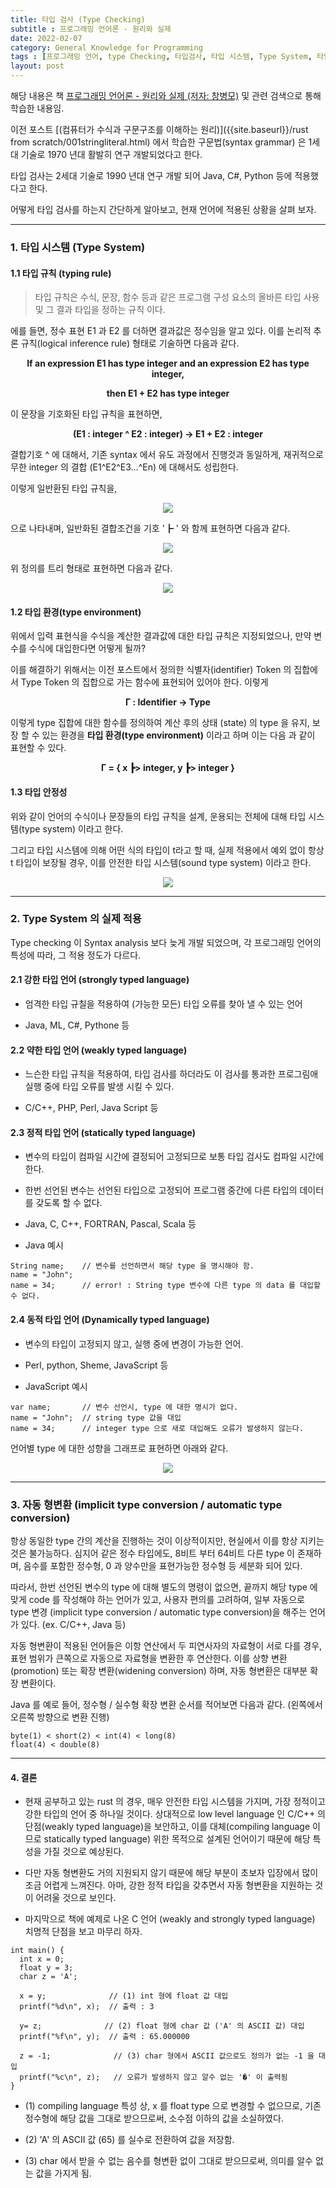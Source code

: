 ```yaml
---
title: 타입 검사 (Type Checking)
subtitle : 프로그래밍 언어론 - 원리와 실제
date: 2022-02-07
category: General Knowledge for Programming
tags : [프로그래밍 언어, type Checking, 타입검사, 타입 시스템, Type System, 타입 규칙, typing rule, 타입 환경, type environment, 안전한 타입 시스템, sound type system, 강한 타입 언어, strongly typed language, 약한 타입 언어, weakly typed language, 정적 타입 언어, statically typed language, 동적 타입 언어, Dynamically typed language, 자동 형변환, implicit type conversion, automatic type conversion]
layout: post
---
```


해당 내용은 책 [프로그래밍 언어론 - 원리와 실제 (저자: 창병모)](http://www.kyobobook.co.kr/product/detailViewKor.laf?mallGb=KOR&ejkGb=KOR&barcode=9791185578729) 및 관련 검색으로 통해 학습한 내용임.

이전 포스트 [(컴퓨터가 수식과 구문구조를 이해하는 원리)]({{site.baseurl}}/rust from scratch/001stringliteral.html) 에서 학습한 구문법(syntax grammar) 은 1세대 기술로 1970 년대 활발히 연구 개발되었다고 한다.

타입 검사는 2세대 기술로 1990 년대 연구 개발 되어 Java, C#, Python 등에 적용했다고 한다.

어떻게 타입 검사를 하는지 간단하게 알아보고, 현재 언어에 적용된 상황을 살펴 보자.

------------------------------------------------------------------------------
### 1. 타입 시스템 (Type System)

#### 1.1 타입 규칙 (typing rule)

> 타입 규칙은 수식, 문장, 함수 등과 같은 프로그램 구성 요소의 올바른 타입 사용 및 그 결과 타입을 정하는 규칙 이다.

에를 들면, 정수 표현 E1 과 E2 를 더하면 결과값은 정수임을 알고 있다. 이를 논리적 추론 규칙(logical inference rule) 형태로 기술하면 다음과 같다.

<p align="center"><strong>If an expression E1 has type integer and an expression E2 has type integer, </strong></p>
<p align="center"><strong>then E1 + E2 has type integer </strong></p>


이 문장을 기호화된 타입 규칙을 표현하면,

<p align="center"><strong>(E1 : integer ^ E2 : integer) → E1 + E2 : integer </strong></p>


결합기호 ^ 에 대해서, 기존 syntax 에서 유도 과정에서 진행것과 동일하게, 재귀적으로 무한 integer 의 결합 (E1^E2^E3...^En) 에 대해서도 성립한다.

이렇게 일반환된 타입 규칙을,

<p align="center"><img src="003drawio01.png"></p>

으로 나타내며, 일반화된 결합조건을 기호 '┣ ' 와 함께 표현하면 다음과 같다.

<p align="center"><img src="003drawio02.png"></p>

위 정의를 트리 형태로 표현하면 다음과 같다.

<p align="center"><img src="003drawio03.png"></p>

#### 1.2 타입 환경(type environment)

위에서 입력 표현식을 수식을 계산한 결과값에 대한 타입 규칙은 지정되었으나, 만약 변수를 수식에 대입한다면 어떻게 될까?

이를 해결하기 위해서는 이전 포스트에서 정의한 식별자(identifier) Token 의 집합에서 Type Token 의 집합으로 가는 함수에 표현되어 있어야 한다. 이렇게

<p align="center"><strong>Γ : Identifier → Type</strong></p>

이렇게 type 집합에 대한 함수를 정의하여 계산 후의 상태 (state) 의 type 을 유지, 보장 할 수 있는 환경을 <strong>타입 환경(type environment)</strong> 이라고 하며 이는 다음 과 같이 표현할 수 있다.

<p align="center"><strong>Γ = { x ┣> integer, y ┣> integer }</strong></p>

#### 1.3 타입 안정성

위와 같이 언어의 수식이나 문장들의 타입 규칙을 설계, 운용되는 전체에 대해 타입 시스템(type system) 이라고 한다.

그리고 타입 시스템에 의해 어떤 식의 타입이 t라고 할 때, 실제 적용에서 예외 없이 항상 t 타입이 보장될 경우, 이를 안전한 타입 시스템(sound type system) 이라고 한다.

<p align="center"><img src="003drawio04.png"></p>

------------------------------------------------------------------------------

### 2. Type System 의 실제 적용

Type checking 이 Syntax analysis 보다 늦게 개발 되었으며, 각 프로그래밍 언어의 특성에 따라, 그 적용 정도가 다르다.

#### 2.1 강한 타입 언어 (strongly typed language)

 * 엄격한 타입 규칠을 적용하여 (가능한 모든) 타입 오류를 찾아 낼 수 있는 언어

 * Java, ML, C#, Pythone 등

#### 2.2 약한 타입 언어 (weakly typed language)

 * 느슨한 타입 규칙을 적용하여, 타입 검사를 하더라도 이 검사를 통과한 프로그림애 실행 중에 타입 오류를 발생 시킬 수 있다.

 * C/C++, PHP, Perl, Java Script 등


#### 2.3 정적 타입 언어 (statically typed language)

 * 변수의 타입이 컴파일 시간에 결정되어 고정되므로 보통 타입 검사도 컴파일 시간에 한다.

 * 한번 선언된 변수는 선언된 타입으로 고정되어 프로그램 중간에 다른 타입의 데이터를 갖도록 할 수 없다.

 * Java, C, C++, FORTRAN, Pascal, Scala 등

 * Java 예시
```
String name;    // 변수를 선언하면서 해당 type 을 명시해야 함.
name = "John";
name = 34;      // error! : String type 변수에 다른 type 의 data 를 대입할 수 없다.
```

#### 2.4 동적 타입 언어 (Dynamically typed language)

 * 변수의 타입이 고정되지 않고, 실행 중에 변경이 가능한 언어.

 * Perl, python, Sheme, JavaScript 등

 * JavaScript 예시
```
var name;       // 변수 선언시, type 에 대한 명시가 없다.
name = "John";  // string type 값을 대입
name = 34;      // integer type 으로 새로 대입해도 오류가 발생하지 않는다.
```

언어별 type 에 대한 성향을 그래프로 표현하면 아래와 같다.

<p align="center"><img src="003typespectrum05.png"></p>

------------------------------------------------------------------------------

### 3. 자동 형변환 (implicit type conversion / automatic type conversion)

항상 동일한 type 간의 계산을 진행하는 것이 이상적이지만, 현실에서 이를 항상 지키는 것은 불가능하다. 심지어 같은 정수 타입에도, 8비트 부터 64비트 다른 type 이 존재하며, 음수를 포함한 정수형, 0 과 양수만을 표현가능한 정수형 등 세분화 되어 있다.

따라서, 한번 선언된 변수의 type 에 대해 별도의 명령이 없으면, 끝까지 해당 type 에 맞게 code 를 작성해야 하는 언어가 있고, 사용자 편의를 고려하여, 일부 자동으로 type 변경 (implicit type conversion / automatic type conversion)을 해주는 언어가 있다. (ex. C/C++, Java 등)

자동 형변환이 적용된 언어들은 이항 연산에서 두 피연사자의 자료형이 서로 다를 경우, 표현 범위가 큰쪽으로 자동으로 자료형을 변환한 후 연산한다. 이를 상향 변환(promotion) 또는 확장 변환(widening conversion) 하며, 자동 형변환은 대부분 확장 변환이다.

 Java 를 예로 들어, 정수형 / 실수형 확장 변환 순서를 적어보면 다음과 같다. (왼쪽에서 오른쪽 방향으로 변환 진행)

 ```
 byte(1) < short(2) < int(4) < long(8)
 float(4) < double(8)
 ```

------------------------------------------------------------------------------

#### 4. 결론

* 현재 공부하고 있는 rust 의 경우, 매우 안전한 타입 시스템을 가지며, 가장 정적이고 강한 타입의 언어 중 하나일 것이다. 상대적으로 low level language 인 C/C++ 의 단점(weakly typed language)을 보안하고, 이를 대체(compiling language 이므로 statically typed language) 위한 목적으로 설계된 언어이기 때문에 해당 특성을 가질 것으로 예상된다.  

*  다만 자동 형변환도 거의 지원되지 않기 때문에 해당 부분이 초보자 입장에서 많이 조금 어렵게 느껴진다. 아마, 강한 정적 타입을 갖추면서 자동 형변환을 지원하는 것이  어려울 것으로 보인다.

*  마지막으로 책에 예제로 나온 C 언어 (weakly and strongly typed language) 치명적 단점을 보고 마무리 하자.

  ```
  int main() {
    int x = 0;
    float y = 3;
    char z = 'A';

    x = y;              // (1) int 형에 float 값 대입
    printf("%d\n", x);  // 출력 : 3

    y= z;              // (2) float 형에 char 값 ('A' 의 ASCII 값) 대입
    printf("%f\n", y);  // 출력 : 65.000000

    z = -1;              // (3) char 형에서 ASCII 값으로도 정의가 없는 -1 을 대입
    printf("%c\n", z);   // 오류가 발생하지 않고 알수 없는 '�' 이 출력됨
 }
 ```
* (1) compiling language 특성 상, x 를 float type 으로 변경할 수 없으므로, 기존 정수형에 해당 값을 그대로 받으므로써, 소수점 이하의 값을 소실하였다.

* (2) 'A' 의 ASCII 값 (65) 를 실수로 전환하여 값을 저장함.

* (3) char 에서 받을 수 없는 음수를 형변환 없이 그대로 받으므로써, 의미를 알수 없는 값을 가지게 됨.
